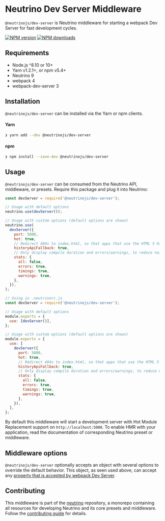 # Neutrino Dev Server Middleware

`@neutrinojs/dev-server` is Neutrino middleware for starting a webpack Dev
Server for fast development cycles.

[![NPM version][npm-image]][npm-url] [![NPM downloads][npm-downloads]][npm-url]

## Requirements

- Node.js ^8.10 or 10+
- Yarn v1.2.1+, or npm v5.4+
- Neutrino 9
- webpack 4
- webpack-dev-server 3

## Installation

`@neutrinojs/dev-server` can be installed via the Yarn or npm clients.

#### Yarn

```bash
❯ yarn add --dev @neutrinojs/dev-server
```

#### npm

```bash
❯ npm install --save-dev @neutrinojs/dev-server
```

## Usage

`@neutrinojs/dev-server` can be consumed from the Neutrino API, middleware, or
presets. Require this package and plug it into Neutrino:

```js
const devServer = require('@neutrinojs/dev-server');

// Usage with default options
neutrino.use(devServer());

// Usage with custom options (default options are shown)
neutrino.use(
  devServer({
    port: 5000,
    hot: true,
    // Redirect 404s to index.html, so that apps that use the HTML 5 History API work.
    historyApiFallback: true,
    // Only display compile duration and errors/warnings, to reduce noise when rebuilding.
    stats: {
      all: false,
      errors: true,
      timings: true,
      warnings: true,
    },
  }),
);
```

```js
// Using in .neutrinorc.js
const devServer = require('@neutrinojs/dev-server');

// Usage with default options
module.exports = {
  use: [devServer()],
};

// Usage with custom options (default options are shown)
module.exports = {
  use: [
    devServer({
      port: 5000,
      hot: true,
      // Redirect 404s to index.html, so that apps that use the HTML 5 History API work.
      historyApiFallback: true,
      // Only display compile duration and errors/warnings, to reduce noise when rebuilding.
      stats: {
        all: false,
        errors: true,
        timings: true,
        warnings: true,
      },
    }),
  ],
};
```

By default this middleware will start a development server with Hot Module
Replacement support on `http://localhost:5000`. To enable HMR with your
application, read the documentation of corresponding Neutrino preset or
middleware.

## Middleware options

`@neutrinojs/dev-server` optionally accepts an object with several options to
override the default behavior. This object, as seen used above, can accept any
[property that is accepted by webpack Dev Server](https://webpack.js.org/configuration/dev-server/).

## Contributing

This middleware is part of the
[neutrino](https://github.com/neutrinojs/neutrino) repository, a monorepo
containing all resources for developing Neutrino and its core presets and
middleware. Follow the
[contributing guide](https://neutrinojs.org/contributing/) for details.

[npm-image]: https://img.shields.io/npm/v/@neutrinojs/dev-server.svg
[npm-downloads]: https://img.shields.io/npm/dt/@neutrinojs/dev-server.svg
[npm-url]: https://www.npmjs.com/package/@neutrinojs/dev-server
